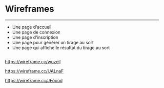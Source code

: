 # Wireframes

---

- Une page d'accueil
- Une page de connexion 
- Une page d'inscription
- Une page pour générer un tirage au sort
- Une page qui affiche le résultat du tirage au sort

## 

<https://wireframe.cc/wuzeil>

<https://wireframe.cc/UALnaF>

<https://wireframe.cc/JFoood>
